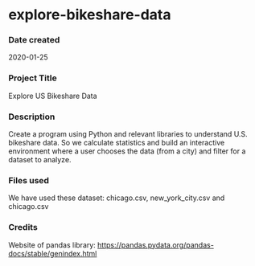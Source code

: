 # explore-bikeshare-data

### Date created
2020-01-25

### Project Title
Explore US Bikeshare Data

### Description
Create a program using Python and relevant libraries to understand U.S. bikeshare data. So we calculate statistics and build an interactive environment where a user chooses the data (from a city) and filter for a dataset to analyze.

### Files used
We have used these dataset: chicago.csv, new_york_city.csv and chicago.csv

### Credits
Website of pandas library: https://pandas.pydata.org/pandas-docs/stable/genindex.html
